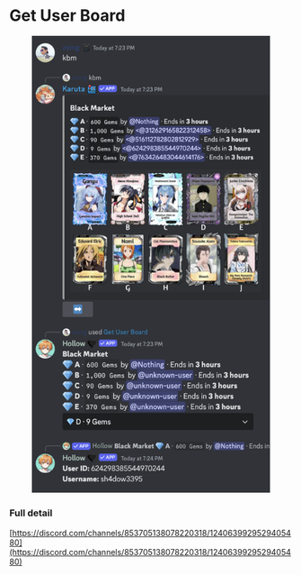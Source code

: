 # Get User Board

<figure><img src="../.gitbook/assets/image (1).png" alt=""><figcaption></figcaption></figure>

### Full detail

[https://discord.com/channels/853705138078220318/1240639929529405480](https://discord.com/channels/853705138078220318/1240639929529405480)
